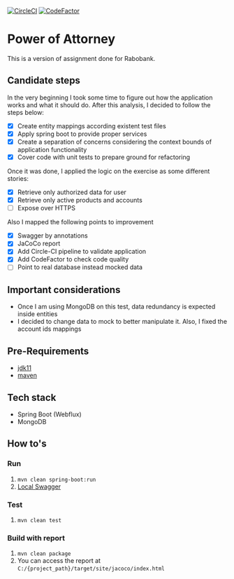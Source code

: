 [![CircleCI](https://circleci.com/gh/dudaMeneses/json-stub.svg?style=shield)](https://circleci.com/gh/dudaMeneses/json-stub/master)
[![CodeFactor](https://www.codefactor.io/repository/github/dudameneses/json-stub/badge)](https://www.codefactor.io/repository/github/dudameneses/json-stub)

# Power of Attorney
This is a version of assignment done for Rabobank.

## Candidate steps
In the very beginning I took some time to figure out how the application works and what it should do. 
After this analysis, I decided to follow the steps below:
- [x] Create entity mappings according existent test files
- [x] Apply spring boot to provide proper services
- [x] Create a separation of concerns considering the context bounds of application functionality
- [x] Cover code with unit tests to prepare ground for refactoring

Once it was done, I applied the logic on the exercise as some different stories:
- [x] Retrieve only authorized data for user
- [x] Retrieve only active products and accounts
- [ ] Expose over HTTPS

Also I mapped the following points to improvement
- [x] Swagger by annotations
- [x] JaCoCo report
- [x] Add Circle-CI pipeline to validate application
- [x] Add CodeFactor to check code quality
- [ ] Point to real database instead mocked data

## Important considerations

- Once I am using MongoDB on this test, data redundancy is expected inside entities
- I decided to change data to mock to better manipulate it. Also, I fixed the account ids mappings

## Pre-Requirements

- [jdk11](https://www.oracle.com/technetwork/java/javase/downloads/jdk11-downloads-5066655.html)
- [maven](https://maven.apache.org/download.cgi)

## Tech stack

- Spring Boot (Webflux)
- MongoDB

## How to's
### Run
1. `mvn clean spring-boot:run`
2. [Local Swagger](http://localhost:8080/swagger-ui.html)

### Test
1. `mvn clean test`

### Build with report
1. `mvn clean package`
2. You can access the report at `C:/{project_path}/target/site/jacoco/index.html`
 

